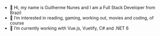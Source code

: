 - 👋 Hi, my name is Guilherme Nunes and I am a Full Stack Developer from Brazil
- 👀 I’m interested in reading, gaming, working out, movies and coding, of course
- 🌱 I’m currently working with Vue.js, Vuetify, C# and .NET 6

<!---
guinunesamaral/guinunesamaral is a ✨ special ✨ repository because its `README.md` (this file) appears on your GitHub profile.
You can click the Preview link to take a look at your changes.
--->

